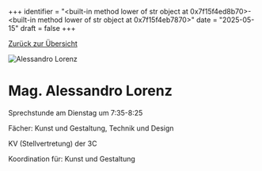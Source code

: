 
+++
identifier = "<built-in method lower of str object at 0x7f15f4ed8b70>-<built-in method lower of str object at 0x7f15f4eb7870>"
date = "2025-05-15"
draft = false
+++

 [Zurück zur Übersicht](/schule/personen/)

<div class="row">
<div class="column">
<img src="/images/personal/Lorenz.jpg" alt="Alessandro Lorenz"> 
</div>
<div class="column">

# Mag. Alessandro Lorenz 

Sprechstunde am Dienstag um 7:35-8:25

Fächer: Kunst und Gestaltung,  Technik und Design



KV (Stellvertretung) der 3C







Koordination für: Kunst und Gestaltung

</div>
</div> 

